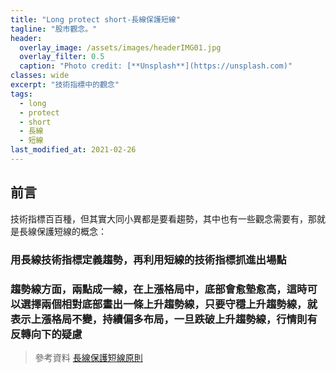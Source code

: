 ```yaml
---
title: "Long protect short-長線保護短線"
tagline: "股市觀念。"
header:
  overlay_image: /assets/images/headerIMG01.jpg
  overlay_filter: 0.5
  caption: "Photo credit: [**Unsplash**](https://unsplash.com)"
classes: wide
excerpt: "技術指標中的觀念"
tags:
  - long 
  - protect
  - short
  - 長線
  - 短線
last_modified_at: 2021-02-26
---
```

## 前言
技術指標百百種，但其實大同小異都是要看趨勢，其中也有一些觀念需要有，那就是長線保護短線的概念：

### 用長線技術指標定義趨勢，再利用短線的技術指標抓進出場點

### 趨勢線方面，兩點成一線，在上漲格局中，底部會愈墊愈高，這時可以選擇兩個相對底部畫出一條上升趨勢線，只要守穩上升趨勢線，就表示上漲格局不變，持續偏多布局，一旦跌破上升趨勢線，行情則有反轉向下的疑慮

> 參考資料
> [長線保護短線原則](http://m.udn.com/xhtml/HistoryArt?articleid=4414391)  
<!--stackedit_data:
eyJoaXN0b3J5IjpbMTExODU0NzAyMyw1MDEwMjgwNzJdfQ==
-->